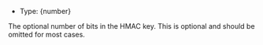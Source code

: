 <!-- YAML
added: v15.0.0
-->

* Type: {number}

The optional number of bits in the HMAC key. This is optional and should
be omitted for most cases.

